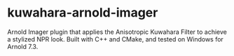 # kuwahara-arnold-imager
Arnold Imager plugin that applies the Anisotropic Kuwahara Filter to achieve a stylized NPR look. Built with C++ and CMake, and tested on Windows for Arnold 7.3.
